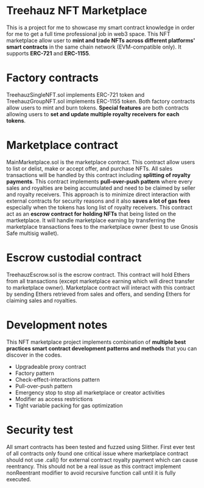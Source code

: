 # Treehauz NFT Marketplace
This is a project for me to showcase my smart contract knowledge in order for me to get a full time professional job in web3 space.
This NFT marketplace allow user to **mint and trade NFTs across different platforms' smart contracts** in the same chain network (EVM-compatible only).
It supports **ERC-721** and **ERC-1155**.

# Factory contracts
TreehauzSingleNFT.sol implements ERC-721 token and TreehauzGroupNFT.sol implements ERC-1155 token.
Both factory contracts allow users to mint and burn tokens. 
**Special features** are both contracts allowing users to **set and update multiple royalty receivers for each tokens**.

# Marketplace contract
MainMarketplace.sol is the marketplace contract. This contract allow users to list or delist, make or accept offer, and purchase NFTs. 
All sales transactions will be handled by this contract including **splitting of royalty payments**. 
This contract implements **pull-over-push pattern** where every sales and royalties are being accumulated and need to be claimed by seller and royalty receivers. 
This approach is to minimize direct interaction with external contracts for security reasons and it also **saves a lot of gas fees** especially when the tokens has long list of royalty receivers.
This contract act as an **escrow contract for holding NFTs** that being listed on the martketplace.
It will handle marketplace earning by transferring the marketplace transactions fees to the marketplace owner (best to use Gnosis Safe multisig wallet).

# Escrow custodial contract
TreehauzEscrow.sol is the escrow contract. This contract will hold Ethers from all transactions (except marketplace earning which will direct transfer to marketplace owner).
Marketplace contract will interact with this contract by sending Ethers retrieved from sales and offers, and sending Ethers for claiming sales and royalties.

# Development notes
This NFT marketplace project implements combination of **multiple best practices smart contract development patterns and methods** that you can discover in the codes.
* Upgradeable proxy contract
* Factory pattern
* Check-effect-interactions pattern
* Pull-over-push pattern
* Emergency stop to stop all marketplace or creator activities
* Modifier as access restrictions
* Tight variable packing for gas optimization

# Security test
All smart contracts has been tested and fuzzed using Slither. 
First ever test of all contracts only found one critical issue where marketplace contract should not use .call() for external contract royalty payment which can cause reentrancy.
This should not be a real issue as this contract implement nonReentrant modifier to avoid recursive function call until it is fully executed.
